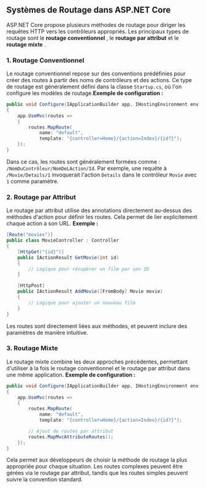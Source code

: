 ## Systèmes de Routage dans ASP.NET Core

ASP.NET Core propose plusieurs méthodes de routage pour diriger les requêtes HTTP vers les contrôleurs appropriés. Les principaux types de routage sont le **routage conventionnel** , le **routage par attribut** et le **routage mixte** .

### 1. Routage Conventionnel

Le routage conventionnel repose sur des conventions prédéfinies pour créer des routes à partir des noms de contrôleurs et des actions. Ce type de routage est généralement défini dans la classe `Startup.cs`, où l'on configure les modèles de routage.**Exemple de configuration :**

```csharp
public void Configure(IApplicationBuilder app, IHostingEnvironment env)
{
    app.UseMvc(routes =>
    {
        routes.MapRoute(
            name: "default",
            template: "{controller=Home}/{action=Index}/{id?}");
    });
}
```

Dans ce cas, les routes sont généralement formées comme : `/NomDuContrôleur/NomDeLAction/Id`. Par exemple, une requête à `/Movie/Details/1` invoquerait l'action `Details` dans le contrôleur `Movie` avec `1` comme paramètre.

### 2. Routage par Attribut

Le routage par attribut utilise des annotations directement au-dessus des méthodes d'action pour définir les routes. Cela permet de lier explicitement chaque action à son URL.
**Exemple :**

```csharp
[Route("movies")]
public class MovieController : Controller
{
    [HttpGet("{id}")]
    public IActionResult GetMovie(int id)
    {
        // Logique pour récupérer un film par son ID
    }

    [HttpPost]
    public IActionResult AddMovie([FromBody] Movie movie)
    {
        // Logique pour ajouter un nouveau film
    }
}
```

Les routes sont directement liées aux méthodes, et peuvent inclure des paramètres de manière intuitive.

### 3. Routage Mixte

Le routage mixte combine les deux approches précédentes, permettant d'utiliser à la fois le routage conventionnel et le routage par attribut dans une même application.
**Exemple de configuration :**

```csharp
public void Configure(IApplicationBuilder app, IHostingEnvironment env)
{
    app.UseMvc(routes =>
    {
        routes.MapRoute(
            name: "default",
            template: "{controller=Home}/{action=Index}/{id?}");

        // Ajout de routes par attribut
        routes.MapMvcAttributeRoutes();
    });
}
```

Cela permet aux développeurs de choisir la méthode de routage la plus appropriée pour chaque situation. Les routes complexes peuvent être gérées via le routage par attribut, tandis que les routes simples peuvent suivre la convention standard.
